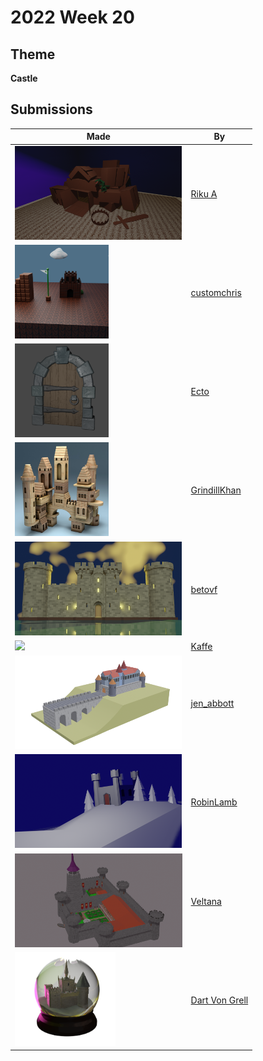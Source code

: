 # 2022 Week 20


## Theme

**Castle**


## Submissions

| Made | By |
|------|----|
| <img src="./RikuA/boxingdom.png" height="150" /> | [Riku A](./RikuA/) |
| <img src="./customchris/MarioCastle.png" height="150" /> | [customchris](./customchris/) |
| <img src="./Ecto/stylized_dungeon_gate.png" height="150" /> | [Ecto](./Ecto/) |
| <img src="./GrindillKhan/Weekly_Castle_GrindillKhan.jpg" height="150" /> | [GrindillKhan](./GrindillKhan/) |
| <img src="./betovf/medieval-castle.png" height="150" /> | [betovf](./betovf/) |
| <img src="./Kaffe/castlesubmitpost.jpg" height="150" /> | [Kaffe](./Kaffe/) |
| <img src="./jen_abbott/jsa-castle-may2022.png" height="150" /> | [jen_abbott](./jen_abbott/) |
| <img src="./RobinLamb/SnowCastle.png" height="150" /> | [RobinLamb](./RobinLamb/) |
| <img src="./Veltana/castle.png" height="150" /> | [Veltana](./Veltana/) |
| <img src="./DartVonGrell/Snowcastle_Not_Saved_As_Render.png" height="150" /> | [Dart Von Grell](./DartVonGrell/) |
